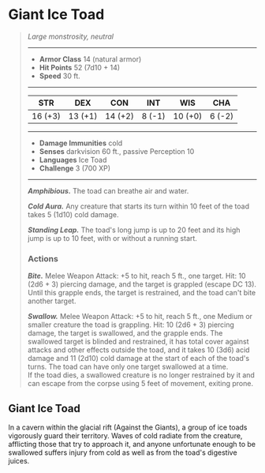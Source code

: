 # Giant Ice Toad
>*Large monstrosity, neutral*
>___
>- **Armor Class** 14 (natural armor)
>- **Hit Points** 52 (7d10 + 14)
>- **Speed** 30 ft.
>___
>|STR|DEX|CON|INT|WIS|CHA|
>|:---:|:---:|:---:|:---:|:---:|:---:|
>|16 (+3)|13 (+1)|14 (+2)|8 (-1)|10 (+0)|6 (-2)|
>___
>- **Damage Immunities** cold
>- **Senses** darkvision 60 ft., passive Perception 10
>- **Languages** Ice Toad
>- **Challenge** 3 (700 XP)
>___
>***Amphibious.*** The toad can breathe air and water.  
>
>***Cold Aura.*** Any creature that starts its turn within 10 feet of the toad takes 5 (1d10) cold damage.  
>
>***Standing Leap.*** The toad's long jump is up to 20 feet and its high jump is up to 10 feet, with or without a running start.  
>
>### Actions
>***Bite.*** Melee Weapon Attack: +5 to hit, reach 5 ft., one target. Hit: 10 (2d6 + 3) piercing damage, and the target is grappled (escape DC 13). Until this grapple ends, the target is restrained, and the toad can't bite another target.  
>
>***Swallow.*** Melee Weapon Attack: +5 to hit, reach 5 ft., one Medium or smaller creature the toad is grappling. Hit: 10 (2d6 + 3) piercing damage, the target is swallowed, and the grapple ends. The swallowed target is blinded and restrained, it has total cover against attacks and other effects outside the toad, and it takes 10 (3d6) acid damage and 11 (2d10) cold damage at the start of each of the toad's turns. The toad can have only one target swallowed at a time.  
>If the toad dies, a swallowed creature is no longer restrained by it and can escape from the corpse using 5 feet of movement, exiting prone.
## Giant Ice Toad
In a cavern within the glacial rift (Against the Giants), a group of ice toads vigorously guard their territory. Waves of cold radiate from the creature, afflicting those that try to approach it, and anyone unfortunate enough to be swallowed suffers injury from cold as well as from the toad's digestive juices.
